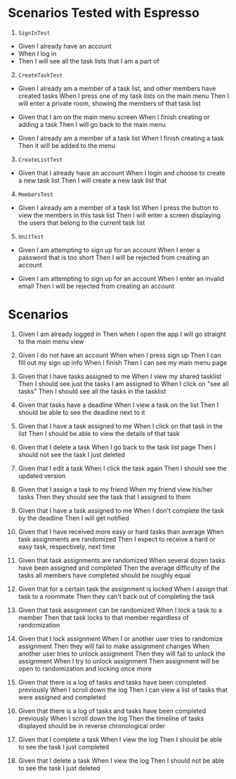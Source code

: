 # Scenarios Tested with Espresso

1. `SignInTest`

- Given I already have an account
- When I log in
- Then I will see all the task lists that I am a part of

2. `CreateTaskTest`

- Given I already am a member of a task list, and other members have created tasks
When I press one of my task lists on the main menu
Then I will enter a private room, showing the members of that task list

- Given that I am on the main menu screen
When I finish creating or adding a task
Then I will go back to the main menu

- Given I already am a member of a task list
When I finish creating a task
Then it will be added to the menu

3. `CreateListTest`

- Given that I already have an account
When I login and choose to create a new task list
Then I will create a new task list that

4. `MembersTest`

- Given I already am a member of a task list
When I press the button to view the members in this task list
Then I will enter a screen displaying the users that belong to the current task list

5. `UnitTest`

- Given I am attempting to sign up for an account
When I enter a password that is too short
Then I will be rejected from creating an account

- Given I am attempting to sign up for an account
When I enter an invalid email
Then I will be rejected from creating an account

# Scenarios

1. Given I am already logged in
Then when I open the app
I will go straight to the main menu view

2. Given I do not have an account
When when I press sign up
Then I can fill out my sign up info
When I finish
Then I can see my main menu page

3. Given that I have tasks assigned to me
When I view my shared tasklist 
Then I should see just the tasks I am assigned to
When I click on "see all tasks" 
Then I should see all the tasks in the tasklist

4. Given that tasks have a deadline
When I view a task on the list
Then I should be able to see the deadline next to it

5. Given that I have a task assigned to me
When I click on that task in the list
Then I should be able to view the details of that task

6. Given that I delete a task
When I go back to the task list page
Then I should not see the task I just deleted

7. Given that I edit a task
When I click the task again
Then I should see the updated version

8. Given that I assign a task to my friend
When my friend view his/her tasks
Then they should see the task that I assigned to them

9. Given that I have a task assigned to me
When I don't complete the task by the deadline
Then I will get notified

10. Given that I have received more easy or hard tasks than average
When task assignments are randomized
Then I expect to receive a hard or easy task, respectively, next time

11. Given that task assignments are randomized
When several dozen tasks have been assigned and completed
Then the average difficulty of the tasks all members have completed should be roughly equal

12. Given that for a certain task the assignment is locked
When I assign that task to a roommate
Then they can't back out of completing the task

13. Given that task assignment can be randomized
When I lock a task to a member
Then that task locks to that member regardless of randomization

14. Given that I lock assignment
When I or another user tries to randomize assignment
Then they will fail to make assignment changes
When another user tries to unlock assignment
Then they will fail to unlock the assignment
When I try to unlock assignment
Then assignment will be open to randomization and locking once more

15. Given that there is a log of tasks and tasks have been completed previously
When I scroll down the log
Then I can view a list of tasks that were assigned and completed

16. Given that there is a log of tasks and tasks have been completed previously
When I scroll down the log
Then the timeline of tasks displayed should be in reverse chronological order

17. Given that I complete a task
When I view the log
Then I should be able to see the task I just completed

18. Given that I delete a task
When I view the log
Then I should not be able to see the task I just deleted
